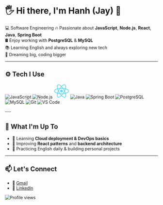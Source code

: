 # 🖐️ Hi there, I'm Hanh (Jay) 👋

💻 Software Engineering 
🔥 Passionate about **JavaScript**, **Node.js**, **React**, **Java**, **Spring Boot**  
🛢️ Enjoy working with **PostgreSQL** & **MySQL**  
📚 Learning English and always exploring new tech  
🌱 Dreaming big, coding bigger

---

## ⚙️ Tech I Use

<p align="left">

<!-- JavaScript -->
<img src="https://cdn.jsdelivr.net/gh/devicons/devicon/icons/javascript/javascript-original.svg" width="50" title="JavaScript" style="animation: bounce 2s infinite"/>

<!-- Node.js -->
<img src="https://cdn.jsdelivr.net/gh/devicons/devicon/icons/nodejs/nodejs-original.svg" width="50" title="Node.js"/>

<!-- React (spinning) -->
<img src="https://raw.githubusercontent.com/devicons/devicon/master/icons/react/react-original.svg" width="50" title="React" style="animation: spin 4s linear infinite"/>

<!-- Java -->
<img src="https://cdn.jsdelivr.net/gh/devicons/devicon/icons/java/java-original.svg" width="50" title="Java"/>

<!-- Spring Boot -->
<img src="https://cdn.jsdelivr.net/gh/devicons/devicon/icons/spring/spring-original.svg" width="50" title="Spring Boot"/>

<!-- PostgreSQL -->
<img src="https://cdn.jsdelivr.net/gh/devicons/devicon/icons/postgresql/postgresql-original.svg" width="50" title="PostgreSQL"/>

<!-- MySQL -->
<img src="https://cdn.jsdelivr.net/gh/devicons/devicon/icons/mysql/mysql-original.svg" width="50" title="MySQL"/>

<!-- Git -->
<img src="https://cdn.jsdelivr.net/gh/devicons/devicon/icons/git/git-original.svg" width="50" title="Git"/>

<!-- VS Code -->
<img src="https://cdn.jsdelivr.net/gh/devicons/devicon/icons/vscode/vscode-original.svg" width="50" title="VS Code"/>

</p>
---

## 🚀 What I'm Up To

- 🌱 Learning **Cloud deployment & DevOps basics**
- 🧠 Improving **React patterns** and **backend architecture**
- 📖 Practicing English daily & building personal projects

---

## 📫 Let's Connect

- 📧 [Gmail](mailto:your.email@gmail.com)
- 💼 [LinkedIn](https://linkedin.com/in/ho-van-hanh-4a9b63336)

![Profile views](https://komarev.com/ghpvc/?username=hanh-dev&color=orange)
